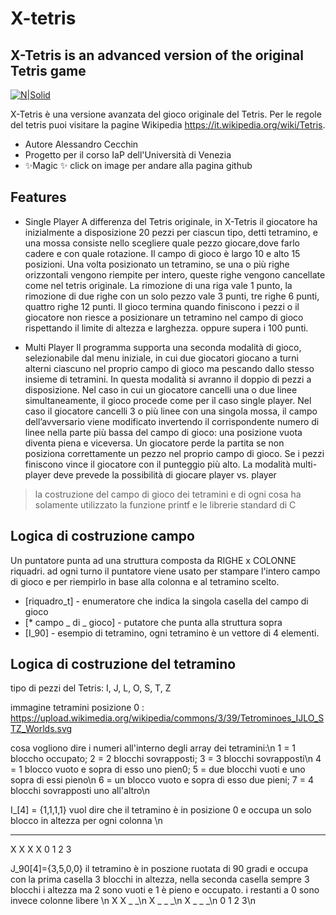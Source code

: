# X-tetris
## X-Tetris is an advanced version of the original Tetris game

[![N|Solid](https://upload.wikimedia.org/wikipedia/commons/3/39/Tetrominoes_IJLO_STZ_Worlds.svg)](https://github.com/nordo93/X-Tetris)


X-Tetris è una versione avanzata del gioco originale del Tetris. Per le regole del tetris puoi visitare la pagine
Wikipedia https://it.wikipedia.org/wiki/Tetris.

- Autore Alessandro Cecchin
- Progetto per il corso IaP dell'Università di Venezia
- ✨Magic ✨ click on image per andare alla pagina github

## Features

- Single Player
A differenza del Tetris originale, in X-Tetris il giocatore ha inizialmente a disposizione 20 pezzi per ciascun tipo, detti tetramino, e una mossa consiste nello scegliere quale pezzo giocare,dove farlo cadere e con quale rotazione.
Il campo di gioco è largo 10 e alto 15 posizioni. Una volta posizionato un tetramino, se una o più righe orizzontali vengono riempite per intero, queste righe vengono cancellate come nel tetris originale.
La rimozione di una riga vale 1 punto, la rimozione di due righe con un solo pezzo vale 3 punti, tre righe 6
punti, quattro righe 12 punti.
Il gioco termina quando finiscono i pezzi o il giocatore non riesce a posizionare un tetramino nel campo di gioco rispettando il limite di altezza e larghezza. oppure supera i 100 punti.

- Multi Player
Il programma supporta una seconda modalità di gioco, selezionabile dal menu iniziale, in cui due giocatori giocano a turni alterni ciascuno nel proprio campo di gioco ma pescando dallo stesso insieme di tetramini. 
In questa modalità si avranno il doppio di pezzi a disposizione. Nel caso in cui un giocatore cancelli una
o due linee simultaneamente, il gioco procede come per il caso single player. Nel caso il giocatore cancelli
3 o più linee con una singola mossa, il campo dell’avversario viene modificato invertendo il corrispondente
numero di linee nella parte più bassa del campo di gioco: una posizione vuota diventa piena e viceversa.
Un giocatore perde la partita se non posiziona correttamente un pezzo nel proprio campo di gioco. Se i pezzi
finiscono vince il giocatore con il punteggio più alto.
La modalità multi-player deve prevede la possibilità di giocare player vs. player

> la costruzione del campo di gioco dei tetramini e di ogni cosa
> ha solamente utilizzato la funzione printf e le librerie standard di C

## Logica di costruzione campo

Un puntatore punta ad una struttura composta da RIGHE x COLONNE riquadri.
ad ogni turno il puntatore viene usato per stampare l'intero campo di gioco 
e per riempirlo in base alla colonna e al tetramino scelto.
- [riquadro_t] - enumeratore che indica la singola casella del campo di gioco
- [* campo _ di _ gioco] - putatore che punta alla struttura sopra
- [I_90] - esempio di tetramino, ogni tetramino è un vettore di 4 elementi.

## Logica di costruzione del tetramino

tipo di pezzi del Tetris: I, J, L, O, S, T, Z

immagine tetramini posizione 0 : https://upload.wikimedia.org/wikipedia/commons/3/39/Tetrominoes_IJLO_STZ_Worlds.svg


cosa vogliono dire i numeri all'interno degli array dei tetramini:\n
1 = 1 bloccho occupato; 2 = 2 blocchi sovrapposti; 3 = 3 blocchi sovrapposti\n
4 = 1 blocco vuoto e sopra di esso uno pien0; 5 = due blocchi vuoti e uno sopra di essi pieno\n
6 = un blocco vuoto e sopra di esso due pieni; 7 = 4 blocchi sovrapposti uno all'altro\n

I_[4] = {1,1,1,1}
vuol dire che il tetramino è in posizione 0 e occupa un solo blocco in altezza per ogni colonna
\n
_ _ _ _
X X X X
0 1 2 3

J_90[4]={3,5,0,0}
il tetramino è in poszione ruotata di 90 gradi e occupa con la prima casella 3 blocchi in altezza,
nella seconda casella sempre 3 blocchi i altezza ma 2 sono vuoti e 1 è pieno e occupato.
i restanti a 0 sono invece colonne libere
\n
X X _ _\n
X _ _ _\n
X _ _ _\n
0 1 2 3\n